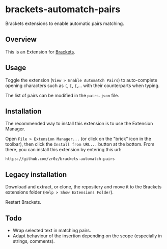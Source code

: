 brackets-automatch-pairs
========================

Brackets extensions to enable automatic pairs matching.

Overview
--------

This is an Extension for [Brackets](https://github.com/adobe/brackets). 

Usage
-----

Toggle the extension (`View > Enable Automatch Pairs`) to auto-complete 
opening characters such as `(`, `[`, `{`,... with their counterparts 
when typing.

The list of pairs can be modified in the `pairs.json` file.

Installation
------------

The recommended way to install this extension is to use the Extension
Manager.

Open `File > Extension Manager...` (or click on the "brick" icon in the
toolbar), then click the `Install from URL...` button at the bottom.
From there, you can install this extension by entering this url:

    https://github.com/zr0z/brackets-automatch-pairs

Legacy installation
-------------------

Download and extract, or clone, the repositery and move it to the Brackets
extensions folder (`Help > Show Extensions Folder`).

Restart Brackets.

Todo
----

- Wrap selected text in matching pairs.
- Adapt behaviour of the insertion depending on the scope (especially in
  strings, comments).
